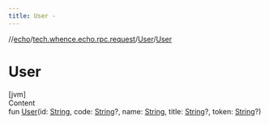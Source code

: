 ```yaml
---
title: User -
---
```

//[echo](../../index.md)/[tech.whence.echo.rpc.request](../index.md)/[User](index.md)/[User](-user.md)



# User  
[jvm]  
Content  
fun [User](-user.md)(id: [String](https://kotlinlang.org/api/latest/jvm/stdlib/kotlin/-string/index.html), code: [String](https://kotlinlang.org/api/latest/jvm/stdlib/kotlin/-string/index.html)?, name: [String](https://kotlinlang.org/api/latest/jvm/stdlib/kotlin/-string/index.html), title: [String](https://kotlinlang.org/api/latest/jvm/stdlib/kotlin/-string/index.html)?, token: [String](https://kotlinlang.org/api/latest/jvm/stdlib/kotlin/-string/index.html)?)  



